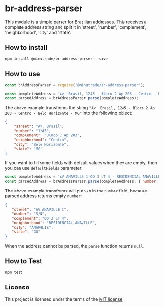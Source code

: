 # br-address-parser

This module is a simple parser for Brazilian addresses. This receives a complete address string and split it in 'street', 'number', 'complement', 'neighborhood', 'city' and 'state'.

## How to install

```
npm install @minutrade/br-address-parser --save
```

## How to use

```javascript
const brAddressParser = require('@minutrade/br-address-parser');

const completeAddress = 'Av. Brasil, 1245 - Bloco 2 Ap 203 - Centro - Belo Horizonte - MG';
const parsedAddress = brAddressParser.parse(completeAddress);
```
The above example transforms the string `"Av. Brasil, 1245 - Bloco 2 Ap 203 - Centro - Belo Horizonte - MG"` into the following object: 
```json
{
    "street": "Av. Brasil",
    "number": "1245",
    "complement": "Bloco 2 Ap 203",
    "neighborhood": "Centro",
    "city": "Belo Horizonte",
    "state": "MG"
}
```

If you want to fill some fields with default values when they are empty, then you can use `defaultFields` parameter:
 ```javascript
 const completeAddress = 'AV ANAVILLE 1-QD 3 LT 4 - RESIDENCIAL ANAVILLE - ANAPOLIS - GO';
 const parsedAddress = brAddressParser.parse(completeAddress, { number: 'S/N' });
 ```
 The above example transforms will put `S/N` in the `number` field, because parsed address returns empty `number`:
 ```json
 {
    "street": "AV ANAVILLE 1",
    "number": "S/N",
    "complement": "QD 3 LT 4",
    "neighborhood": "RESIDENCIAL ANAVILLE",
    "city": "ANAPOLIS",
    "state": "GO"
}
 ```

 When the address cannot be parsed, the `parse` function returns `null`.

## How to Test

```
npm test
```

## License

This project is licensed under the terms of the [MIT license](LICENSE).